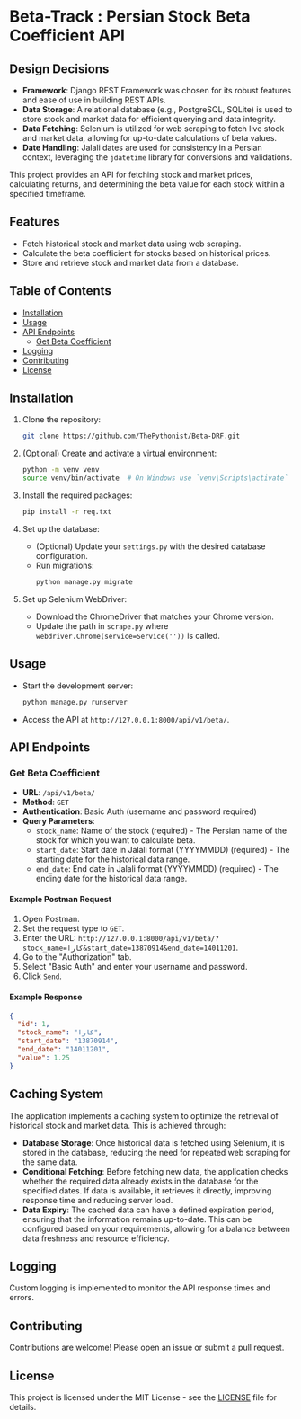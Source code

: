 # Beta-Track : Persian Stock Beta Coefficient API

## Design Decisions

- **Framework**: Django REST Framework was chosen for its robust features and ease of use in building REST APIs.
- **Data Storage**: A relational database (e.g., PostgreSQL, SQLite) is used to store stock and market data for
  efficient querying and data integrity.
- **Data Fetching**: Selenium is utilized for web scraping to fetch live stock and market data, allowing for up-to-date
  calculations of beta values.
- **Date Handling**: Jalali dates are used for consistency in a Persian context, leveraging the `jdatetime` library for
  conversions and validations.

This project provides an API for fetching stock and market prices, calculating returns, and determining the beta value
for each stock within a specified timeframe.

## Features

- Fetch historical stock and market data using web scraping.
- Calculate the beta coefficient for stocks based on historical prices.
- Store and retrieve stock and market data from a database.

## Table of Contents

- [Installation](#installation)
- [Usage](#usage)
- [API Endpoints](#api-endpoints)
    - [Get Beta Coefficient](#get-beta-coefficient)
- [Logging](#logging)
- [Contributing](#contributing)
- [License](#license)

## Installation

1. Clone the repository:
   ```bash
   git clone https://github.com/ThePythonist/Beta-DRF.git
   ```

2. (Optional) Create and activate a virtual environment:
   ```bash
   python -m venv venv
   source venv/bin/activate  # On Windows use `venv\Scripts\activate`
   ```

3. Install the required packages:
   ```bash
   pip install -r req.txt
   ```

4. Set up the database:
    - (Optional) Update your `settings.py` with the desired database configuration.
    - Run migrations:
      ```bash
      python manage.py migrate
      ```

5. Set up Selenium WebDriver:
    - Download the ChromeDriver that matches your Chrome version.
    - Update the path in `scrape.py` where `webdriver.Chrome(service=Service(''))` is called.

## Usage

- Start the development server:
  ```bash
  python manage.py runserver
  ```

- Access the API at `http://127.0.0.1:8000/api/v1/beta/`.

## API Endpoints

### Get Beta Coefficient

- **URL**: `/api/v1/beta/`
- **Method**: `GET`
- **Authentication**: Basic Auth (username and password required)
- **Query Parameters**:
    - `stock_name`: Name of the stock (required) - The Persian name of the stock for which you want to calculate beta.
    - `start_date`: Start date in Jalali format (YYYYMMDD) (required) - The starting date for the historical data range.
    - `end_date`: End date in Jalali format (YYYYMMDD) (required) - The ending date for the historical data range.

#### Example Postman Request

1. Open Postman.
2. Set the request type to `GET`.
3. Enter the URL: `http://127.0.0.1:8000/api/v1/beta/?stock_name=کارا&start_date=13870914&end_date=14011201`.
4. Go to the "Authorization" tab.
5. Select "Basic Auth" and enter your username and password.
6. Click `Send`.

#### Example Response

```json
{
  "id": 1,
  "stock_name": "کارا",
  "start_date": "13870914",
  "end_date": "14011201",
  "value": 1.25
}
```

## Caching System

The application implements a caching system to optimize the retrieval of historical stock and market data. This is
achieved through:

- **Database Storage**: Once historical data is fetched using Selenium, it is stored in the database, reducing the need
  for repeated web scraping for the same data.
- **Conditional Fetching**: Before fetching new data, the application checks whether the required data already exists in
  the database for the specified dates. If data is available, it retrieves it directly, improving response time and
  reducing server load.
- **Data Expiry**: The cached data can have a defined expiration period, ensuring that the information remains
  up-to-date. This can be configured based on your requirements, allowing for a balance between data freshness and
  resource efficiency.

## Logging

Custom logging is implemented to monitor the API response times and errors.

## Contributing

Contributions are welcome! Please open an issue or submit a pull request.

## License

This project is licensed under the MIT License - see the [LICENSE](LICENSE) file for details.
